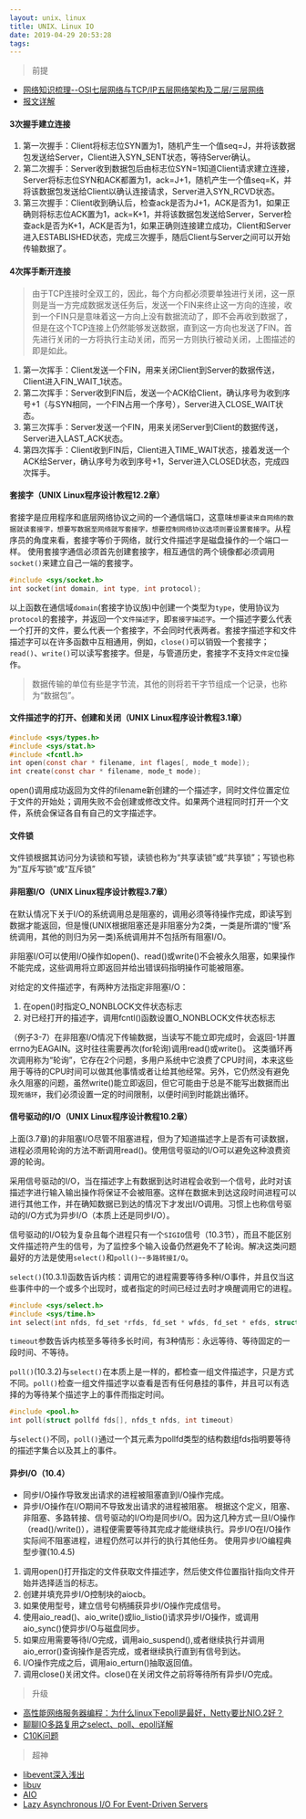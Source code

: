 ```yaml
---
layout: unix、linux
title: UNIX、Linux IO
date: 2019-04-29 20:53:28
tags:
---
```

> 前提
- [网络知识梳理--OSI七层网络与TCP/IP五层网络架构及二层/三层网络](https://www.cnblogs.com/kevingrace/p/5909719.html)
- [报文详解](http://www.cnblogs.com/GumpYan/p/5819933.html)

#### 3次握手建立连接
1. 第一次握手：Client将标志位SYN置为1，随机产生一个值seq=J，并将该数据包发送给Server，Client进入SYN_SENT状态，等待Server确认。
2. 第二次握手：Server收到数据包后由标志位SYN=1知道Client请求建立连接，Server将标志位SYN和ACK都置为1，ack=J+1，随机产生一个值seq=K，并将该数据包发送给Client以确认连接请求，Server进入SYN_RCVD状态。
3. 第三次握手：Client收到确认后，检查ack是否为J+1，ACK是否为1，如果正确则将标志位ACK置为1，ack=K+1，并将该数据包发送给Server，Server检查ack是否为K+1，ACK是否为1，如果正确则连接建立成功，Client和Server进入ESTABLISHED状态，完成三次握手，随后Client与Server之间可以开始传输数据了。

#### 4次挥手断开连接
> 由于TCP连接时全双工的，因此，每个方向都必须要单独进行关闭，这一原则是当一方完成数据发送任务后，发送一个FIN来终止这一方向的连接，收到一个FIN只是意味着这一方向上没有数据流动了，即不会再收到数据了，但是在这个TCP连接上仍然能够发送数据，直到这一方向也发送了FIN。首先进行关闭的一方将执行主动关闭，而另一方则执行被动关闭，上图描述的即是如此。
1. 第一次挥手：Client发送一个FIN，用来关闭Client到Server的数据传送，Client进入FIN_WAIT_1状态。
2. 第二次挥手：Server收到FIN后，发送一个ACK给Client，确认序号为收到序号+1（与SYN相同，一个FIN占用一个序号），Server进入CLOSE_WAIT状态。
3. 第三次挥手：Server发送一个FIN，用来关闭Server到Client的数据传送，Server进入LAST_ACK状态。
4. 第四次挥手：Client收到FIN后，Client进入TIME_WAIT状态，接着发送一个ACK给Server，确认序号为收到序号+1，Server进入CLOSED状态，完成四次挥手。



#### 套接字（UNIX Linux程序设计教程12.2章）
套接字是应用程序和底层网络协议之间的一个通信端口，这意味`想要读来自网络的数据就读套接字，想要写数据至网络就写套接字，想要控制网络协议选项则要设置套接字`。从程序员的角度来看，套接字等价于网络，就行文件描述字是磁盘操作的一个端口一样。
使用套接字通信必须首先创建套接字，相互通信的两个镜像都必须调用`socket()`来建立自己一端的套接字。
```c
#include <sys/socket.h>
int socket(int domain, int type, int protocol);
```
以上函数在通信域`domain`(套接字协议族)中创建一个类型为`type`，使用协议为`protocol`的套接字，并返回一个`文件描述字`，即`套接字描述字`。一个描述字要么代表一个打开的文件，要么代表一个套接字，不会同时代表两者。套接字描述字和文件描述字可以在许多函数中互相通用，例如，`close()`可以销毁一个套接字；`read()`、`write()`可以读写套接字。但是，与管道历史，套接字不支持`文件定位`操作。
> 数据传输的单位有些是字节流，其他的则将若干字节组成一个记录，也称为“数据包”。

#### 文件描述字的打开、创建和关闭（UNIX Linux程序设计教程3.1章）
```c
#include <sys/types.h>
#include <sys/stat.h>
#include <fcntl.h>
int open(const char * filename, int flages[, mode_t mode]);
int create(const char * filename, mode_t mode);
```
open()调用成功返回为文件的filename新创建的一个描述字，同时文件位置定位于文件的开始处；调用失败不会创建或修改文件。如果两个进程同时打开一个文件，系统会保证各自有自己的文字描述字。
#### 文件锁
文件锁根据其访问分为读锁和写锁，读锁也称为“共享读锁”或“共享锁”；写锁也称为“互斥写锁”或“互斥锁”

#### 非阻塞I/O（UNIX Linux程序设计教程3.7章）
在默认情况下关于I/O的系统调用总是阻塞的，调用必须等待操作完成，即读写到数据才能返回，但是慢(UNIX根据阻塞还是非阻塞分为2类，一类是所谓的“慢”系统调用，其他的则归为另一类)系统调用并不包括所有阻塞I/O。

非阻塞I/O可以使用I/O操作如open()、read()或write()不会被永久阻塞，如果操作不能完成，这些调用将立即返回并给出错误码指明操作可能被阻塞。

对给定的文件描述字，有两种方法指定非阻塞I/O：
1. 在open()时指定O_NONBLOCK文件状态标志
2. 对已经打开的描述字，调用fcntl()函数设置O_NONBLOCK文件状态标志

（例子3-7）在非阻塞I/O情况下传输数据，当读写不能立即完成时，会返回-1并置errno为EAGAIN。这时往往需要再次(for轮询)调用read()或write()。
这类循环再次调用称为“轮询”，它存在2个问题，多用户系统中它浪费了CPU时间，本来这些用于等待的CPU时间可以做其他事情或者让给其他经常。另外，它仍然没有避免永久阻塞的问题，虽然write()能立即返回，但它可能由于总是不能写出数据而出现`死循环`，我们必须设置一定的时间限制，以便时间到时能跳出循环。
#### 信号驱动的I/O（UNIX Linux程序设计教程10.2章）
上面(3.7章)的非阻塞I/O尽管不阻塞进程，但为了知道描述字上是否有可读数据，进程必须用轮询的方法不断调用read()。使用信号驱动的I/O可以避免这种浪费资源的轮询。

采用信号驱动的I/O，当在描述字上有数据到达时进程会收到一个信号，此时对该描述字进行输入输出操作将保证不会被阻塞。这样在数据未到达这段时间进程可以进行其他工作，并在确知数据已到达的情况下才发出I/O调用。习惯上也称信号驱动的I/O方式为异步I/O（本质上还是同步I/O）。

信号驱动的I/O较为复杂且每个进程只有一个`SIGIO`信号（10.3节），而且不能区别文件描述符产生的信号，为了监控多个输入设备仍然避免不了轮询。解决这类问题最好的方法是使用`select()`和`poll()`--`多路转接I/O`。

`select()`(10.3.1)函数告诉内核：调用它的进程需要等待多种I/O事件，并且仅当这些事件中的一个或多个出现时，或者指定的时间已经过去时才唤醒调用它的进程。
``` c
#include <sys/select.h>
#include <sys/time.h>
int select(int nfds, fd_set *rfds, fd_set * wfds, fd_set * efds, struct timeval *timeout)
```
`timeout`参数告诉内核至多等待多长时间，有3种情形：永远等待、等待固定的一段时间、不等待。

`poll()`(10.3.2)与`select()`在本质上是一样的，都检查一组文件描述字，只是方式不同。`poll()`检查一组文件描述字以查看是否有任何悬挂的事件，并且可以有选择的为等待某个描述字上的事件而指定时间。
``` c
#include <pool.h>
int poll(struct pollfd fds[], nfds_t nfds, int timeout)
```
与`select()`不同，`poll()`通过一个其元素为pollfd类型的结构数组fds指明要等待的描述字集合以及其上的事件。

#### 异步I/O（10.4）
- 同步I/O操作导致发出请求的进程被阻塞直到I/O操作完成。
- 异步I/O操作在I/O期间不导致发出请求的进程被阻塞。
根据这个定义，阻塞、非阻塞、多路转接、信号驱动的I/O均是同步I/O。因为这几种方式一旦I/O操作（read()/write()），进程便需要等待其完成才能继续执行。异步I/O在I/O操作实际间不阻塞进程，进程仍然可以并行的执行其他任务。
使用异步I/O编程典型步骤(10.4.5)
1. 调用open()打开指定的文件获取文件描述字，然后使文件位置指针指向文件开始并选择适当的标志。
2. 创建并填充异步I/O控制块的aiocb。
3. 如果使用型号，建立信号句柄捕获异步I/O操作完成信号。
4. 使用aio_read()、aio_write()或lio_listio()请求异步I/O操作，或调用aio_sync()使异步I/O与磁盘同步。
5. 如果应用需要等待I/O完成，调用aio_suspend(),或者继续执行并调用aio_error()查询操作是否完成，或者继续执行直到有信号到达。
6. I/O操作完成之后，调用aio_erturn()抽取返回值。
7. 调用close()关闭文件。close()在关闭文件之前将等待所有异步I/O完成。


> 升级
- [高性能网络服务器编程：为什么linux下epoll是最好，Netty要比NIO.2好？](https://www.cnblogs.com/tianhangzhang/p/5374034.html)
- [聊聊IO多路复用之select、poll、epoll详解](https://my.oschina.net/xianggao/blog/663655)
- [C10K问题](https://blog.csdn.net/wangtaomtk/article/details/51811011)

> 超神
- [libevent深入浅出](https://aceld.gitbooks.io/libevent/content/)
- [libuv](http://docs.libuv.org/en/v1.x/design.html)
- [AIO](https://www.ibm.com/developerworks/library/l-async/)
- [Lazy Asynchronous I/O For Event-Driven Servers](https://www.usenix.org/legacy/event/usenix04/tech/general/full_papers/elmeleegy/elmeleegy_html/html.html)